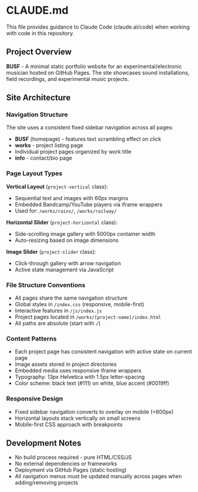 # CLAUDE.md

This file provides guidance to Claude Code (claude.ai/code) when working with code in this repository.

## Project Overview

**BUSF** - A minimal static portfolio website for an experimental/electronic musician hosted on GitHub Pages. The site showcases sound installations, field recordings, and experimental music projects.

## Site Architecture

### Navigation Structure
The site uses a consistent fixed sidebar navigation across all pages:
- **BUSF** (homepage) - features text scrambling effect on click
- **works** - project listing page
- Individual project pages organized by work title
- **info** - contact/bio page

### Page Layout Types

**Vertical Layout** (`project-vertical` class):
- Sequential text and images with 60px margins
- Embedded Bandcamp/YouTube players via iframe wrappers
- Used for: `/works/rains/`, `/works/railway/`

**Horizontal Slider** (`project-horizontal` class):
- Side-scrolling image gallery with 5000px container width
- Auto-resizing based on image dimensions

**Image Slider** (`project-slider` class):
- Click-through gallery with arrow navigation
- Active state management via JavaScript

### File Structure Conventions

- All pages share the same navigation structure
- Global styles in `/index.css` (responsive, mobile-first)
- Interactive features in `/js/index.js`
- Project pages located in `/works/[project-name]/index.html`
- All paths are absolute (start with `/`)

### Content Patterns

- Each project page has consistent navigation with active state on current page
- Image assets stored in project directories
- Embedded media uses responsive iframe wrappers
- Typography: 13px Helvetica with 1.5px letter-spacing
- Color scheme: black text (#111) on white, blue accent (#0019ff)

### Responsive Design

- Fixed sidebar navigation converts to overlay on mobile (<600px)
- Horizontal layouts stack vertically on small screens
- Mobile-first CSS approach with breakpoints

## Development Notes

- No build process required - pure HTML/CSS/JS
- No external dependencies or frameworks
- Deployment via GitHub Pages (static hosting)
- All navigation menus must be updated manually across pages when adding/removing projects